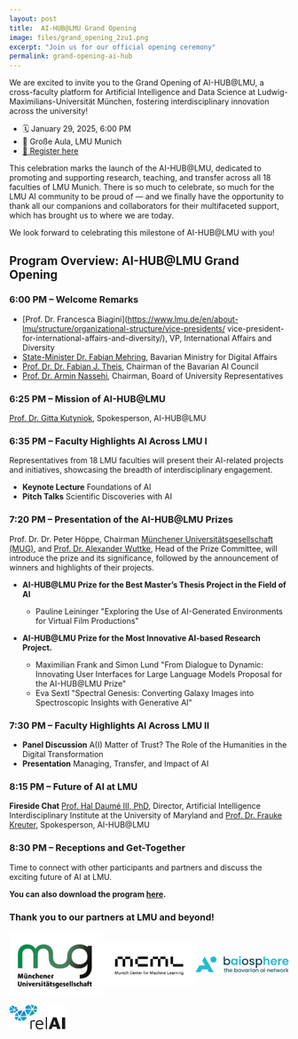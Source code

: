 ```yaml
---
layout: post
title:  AI-HUB@LMU Grand Opening
image: files/grand_opening_2zu1.png
excerpt: "Join us for our official opening ceremony"
permalink: grand-opening-ai-hub
---
```

<script>
    // Beautiful software engineering to make the date of the story match the event date
    x=document.getElementsByClassName("header-news-detail__date");
    for(var i = 0; i < x.length; i++){
    x[i].innerText="January 29, 2025";
    };
</script>
	
We are excited to invite you to the Grand Opening of AI-HUB@LMU, a cross-faculty platform for Artificial Intelligence and Data Science at Ludwig-Maximilians-Universität München, fostering interdisciplinary innovation across the university!

- 🗓 January 29, 2025, 6:00 PM
- 📍 Große Aula, LMU Munich
- [🔗 Register here](https://docs.google.com/forms/d/e/1FAIpQLSdIDy0rXo8JJ69lioxmBWWwcKZdonzogA7lyc9FHxzhPBSi-A/viewform)

This celebration marks the launch of the AI-HUB@LMU, dedicated to promoting and supporting research, teaching, and transfer across all 18 faculties of LMU Munich. There is so much to celebrate, so much for the LMU AI community to be proud of — and we finally have the opportunity to thank all our companions and collaborators for their multifaceted support, which has brought us to where we are today.

We look forward to celebrating this milestone of AI-HUB@LMU with you!

## Program Overview: AI-HUB@LMU Grand Opening

### 6:00 PM – Welcome Remarks

- [Prof. Dr. Francesca Biagini](https://www.lmu.de/en/about-lmu/structure/organizational-structure/vice-presidents/
vice-president-for-international-affairs-and-diversity/), VP, International Affairs and Diversity
- [State-Minister Dr. Fabian Mehring](https://www.stmd.bayern.de/ministerium/staatsminister-dr-fabian-mehring/), Bavarian Ministry for Digital Affairs 
- [Prof. Dr. Dr. Fabian J. Theis](https://www.helmholtz-munich.de/icb/pi/fabian-theis), Chairman of the Bavarian AI Council
- [Prof. Dr. Armin Nassehi](https://www.lmu.de/de/die-lmu/struktur/organisation/senat/), Chairman, Board of University Representatives

### 6:25 PM – Mission of AI-HUB@LMU

[Prof. Dr. Gitta Kutyniok](https://www.ai.math.uni-muenchen.de/members/professor/kutyniok/index.html), Spokesperson, AI-HUB@LMU

### 6:35 PM – Faculty Highlights AI Across LMU I

Representatives from 18 LMU faculties will present their AI-related projects and initiatives, showcasing the breadth of interdisciplinary engagement.
- <b>Keynote Lecture</b> Foundations of AI
- <b>Pitch Talks</b> Scientific Discoveries with AI

### 7:20 PM – Presentation of the AI-HUB@LMU Prizes

Prof. Dr. Dr. Peter Höppe, Chairman [Münchener Universitätsgesellschaft (MUG)](https://www.unigesellschaft.de/), and [Prof. Dr. Alexander Wuttke](https://www.gsi.uni-muenchen.de/personen/professoren/wuttke/index.html), Head of the Prize Committee, will introduce the prize and its significance, followed by the announcement of winners and highlights of their projects.

- <b>AI-HUB@LMU Prize for the Best Master’s Thesis Project in the Field of AI</b>
    - Pauline Leininger "Exploring the Use of AI-Generated Environments for Virtual Film Productions"

- <b>AI-HUB@LMU Prize for the Most Innovative AI-based Research Project.</b>
    - Maximilian Frank and Simon Lund "From Dialogue to Dynamic: Innovating User Interfaces for Large Language Models Proposal for the AI-HUB@LMU Prize"
    - Eva Sextl "Spectral Genesis: Converting Galaxy Images into Spectroscopic Insights with Generative AI"

### 7:30 PM – Faculty Highlights AI Across LMU II

- <b>Panel Discussion</b> A(I) Matter of Trust? The Role of the Humanities in the Digital Transformation
- <b>Presentation</b> Managing, Transfer, and Impact of AI

### 8:15 PM – Future of AI at LMU
<b>Fireside Chat</b> [Prof. Hal Daumé III, PhD](http://users.umiacs.umd.edu/~hal/), Director, Artificial Intelligence Interdisciplinary Institute at the University of Maryland and [Prof. Dr. Frauke Kreuter](https://www.statistik.uni-muenchen.de/personen/professuren/kreuter1/index.html), Spokesperson, AI-HUB@LMU

### 8:30 PM – Receptions and Get-Together

Time to connect with other participants and partners and discuss the exciting future of AI at LMU.

<b>You can also download the program [here](files/AI-HUB_Grand-Opening_Program.pdf).</b>

### Thank you to our partners at LMU and beyond!
<p style="display: flex;justify-content: space-between;/*! width: 100%; */">
	<img src="files/channels4_profile.jpg" style="flex: 1;width: 15%;object-fit: contain;height: auto;" alt="Münchener Universitätsgesellschaft logo">
	<img src="files/230130_MCML_Logo_sRGB_schwarz.png" style="flex: 1;width: 17%;object-fit: contain;height: auto;" alt="MCML logo">
	<img src="files/baiosphere_Full_RGB.png" style="flex: 1;width: 17%;object-fit: contain;height: auto;" alt="Baiosphere Logo">
</p>
<p style="display: flex;justify-content: space-between; width: 20%; ">
	<img src="files/TUM_RelAI-Logo_800px.jpg" style="flex: 1;width: 15%;object-fit: contain;height: auto;" alt="Logo Konrad Zuse School of Excellence in Reliable AI">
</p>
